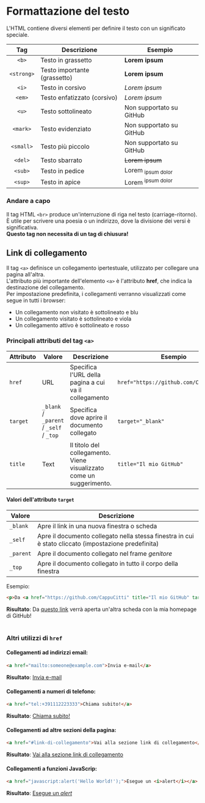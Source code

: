 # Formattazione del testo
L'HTML contiene diversi elementi per definire il testo con un significato speciale.

Tag | Descrizione | Esempio
:-: | --- | ---
`<b>` | Testo in grassetto | <b>Lorem ipsum</b>
`<strong>` | Testo importante (grassetto) | <strong>Lorem ipsum</strong>
`<i>` | Testo in corsivo  | <i>Lorem ipsum</i>
`<em>` | Testo enfatizzato (corsivo) | <em>Lorem ipsum</em>
`<u>` | Testo sottolineato | Non supportato su GitHub
`<mark>` | Testo evidenziato | Non supportato su GitHub
`<small>` | Testo più piccolo | Non supportato su GitHub
`<del>` | Testo sbarrato | <del>Lorem ipsum</del>
`<sub>` | Testo in pedice | Lorem <sub>ipsum dolor</sub>
`<sup>` | Testo in apice | Lorem <sup>ipsum dolor</sup>

### Andare a capo
Il tag HTML `<br>` produce un'interruzione di riga nel testo (carriage-ritorno). È utile per scrivere una poesia o un indirizzo, dove la divisione dei versi è significativa.<br>
**Questo tag non necessita di un tag di chiusura!**

## Link di collegamento
Il tag `<a>` definisce un collegamento ipertestuale, utilizzato per collegare una pagina all'altra.<br>
L'attributo più importante dell'elemento `<a>` è l'attributo **href**, che indica la destinazione del collegamento.<br>
Per impostazione predefinita, i collegamenti verranno visualizzati come segue in tutti i browser:<br>
* Un collegamento non visitato è sottolineato e blu
* Un collegamento visitato è sottolineato e viola
* Un collegamento attivo è sottolineato e rosso

### Principali attributi del tag `<a>`
Attributo | Valore | Descrizione | Esempio
---  | --- | --- | ---
`href` | URL | Specifica l'URL della pagina a cui va il collegamento | `href="https://github.com/CappuCitti"`
`target` | `_blank` / `_parent` / `_self` / `_top` | Specifica dove aprire il documento collegato | `target="_blank"`
`title` | Text | Il titolo del collegamento. Viene visualizzato come un suggerimento. | `title="Il mio GitHub"`

#### Valori dell'attributo `target`

Valore | Descrizione
--- | ---
`_blank` | Apre il link in una nuova finestra o scheda
`_self`	| Apre il documento collegato nella stessa finestra in cui è stato cliccato (impostazione predefinita)
`_parent`	| Apre il documento collegato nel frame *genitore*
`_top` | Apre il documento collegato in tutto il corpo della finestra

Esempio:
```html
<p>Da <a href="https://github.com/CappuCitti" title="Il mio GitHub" target="_blank">questo link</a> verrà aperta un'altra scheda con la mia homepage di GitHub!
```
**Risultato**: Da <a href="https://github.com/CappuCitti" title="Il mio GitHub" target="_blank">questo link</a> verrà aperta un'altra scheda con la mia homepage di GitHub!
<br><br>
  
### Altri utilizzi di `href`
#### Collegamenti ad indirizzi email:
```html
<a href="mailto:someone@example.com">Invia e-mail</a>
```
**Risultato**: <a href="mailto:someone@example.com">Invia e-mail</a>
  
#### Collegamenti a numeri di telefono:
```html
<a href="tel:+391112223333">Chiama subito!</a>
```
**Risultato**: <a href="tel:+391112223333">Chiama subito!</a>
  
#### Collegamenti ad altre sezioni della pagina:
```html
<a href="#link-di-collegamento">Vai alla sezione link di collegamento</a>
```
**Risultato**: <a href="#link-di-collegamento">Vai alla sezione link di collegamento</a>
  
#### Collegamenti a funzioni JavaScrip:
```html
<a href="javascript:alert('Hello World!');">Esegue un <i>alert</i></a>
```
**Risultato**: <a href="javascript:alert('Hello World!');">Esegue un <i>alert</i></a>
